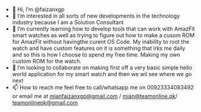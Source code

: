 - 👋 Hi, I’m @faizanxgp
- 👀 I’m interested in all sorts of new developments in the technology industry because I am a Solution Consultant
- 🌱 I’m currently learning how to develop tools that can work with AmazFit smart watches as well as trying to figure out how to make a cusom ROM for AmazFit without havingthe curent OS Code.
My inability to root the watch and have custom features on it is something that irks me daily and so this is how I choose to spend my free time. Making my own custom ROM for the watch.
- 💞️ I’m looking to collaborate on making first off a very basic simple hello world application for my smart watch and then we wil see where we go next
- 📫 How to reach me feel free to call/whatsapp me on 00923334083492 or email me at mianfaizanxgp@gmail.com / mian@teamonline.pk/ teamonlinepk@gmail.com
<!---
faizanxgp/faizanxgp is a ✨ special ✨ repository because its `README.md` (this file) appears on your GitHub profile.
You can click the Preview link to take a look at your changes.
--->
